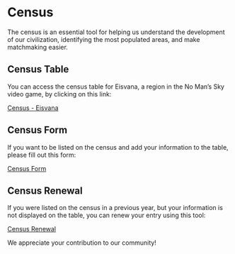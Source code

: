 # Census

The census is an essential tool for helping us understand the development of our civilization, identifying the most populated areas, and make matchmaking easier.

## Census Table

You can access the census table for Eisvana, a region in the No Man’s Sky video game, by clicking on this link:

[Census - Eisvana](https://nomanssky.fandom.com/wiki/Census_-_Eisvana)

## Census Form

If you want to be listed on the census and add your information to the table, please fill out this form:

[Census Form](https://forms.gle/A85N3NkYXkM5XXjx5)

## Census Renewal

If you were listed on the census in a previous year, but your information is not displayed on the table, you can renew your entry using this tool:

[Census Renewal](https://eisvana.github.io/Eisvana-Census-Renew)

We appreciate your contribution to our community!
